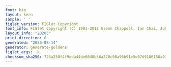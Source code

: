 ```yaml
---
font: big
layout: kern
sample: ' '
figlet_version: FIGlet Copyright
font_info: FIGlet Copyright (C) 1991-2012 Glenn Chappell, Ian Chai, John Cowan,
layout_info: "20205"
print_direction: 0
generated: "2025-08-14"
generator: generate-goldens
figlet_args: -k
checksum_sha256: 723a250f4f9eda44de0048b56a270c98a96b91e5c07d9186150a93f6f6040323
---
```


```text
 
 
 
 
 
 
 
 
```
